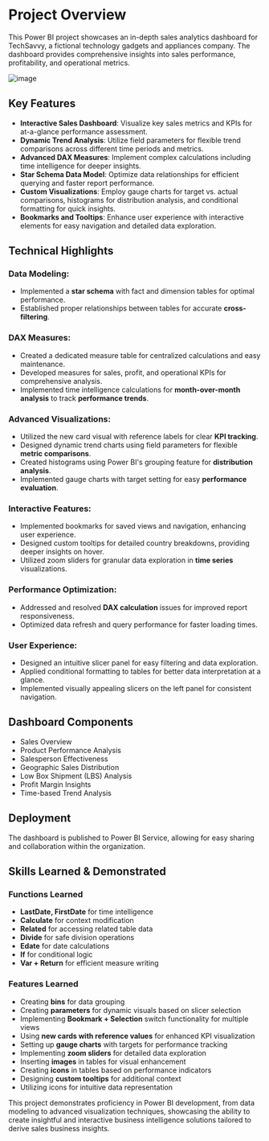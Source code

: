 # Project Overview
This Power BI project showcases an in-depth sales analytics dashboard for TechSavvy, a fictional technology gadgets and appliances company. The dashboard provides comprehensive insights into sales performance, profitability, and operational metrics.

![image](https://github.com/user-attachments/assets/d342ca37-3b4e-4f82-8887-371deb0e2023)

## Key Features

- **Interactive Sales Dashboard**: Visualize key sales metrics and KPIs for at-a-glance performance assessment.
- **Dynamic Trend Analysis**: Utilize field parameters for flexible trend comparisons across different time periods and metrics.
- **Advanced DAX Measures**: Implement complex calculations including time intelligence for deeper insights.
- **Star Schema Data Model**: Optimize data relationships for efficient querying and faster report performance.
- **Custom Visualizations**: Employ gauge charts for target vs. actual comparisons, histograms for distribution analysis, and conditional formatting for quick insights.
- **Bookmarks and Tooltips**: Enhance user experience with interactive elements for easy navigation and detailed data exploration.

## Technical Highlights

### Data Modeling:
- Implemented a **star schema** with fact and dimension tables for optimal performance.
- Established proper relationships between tables for accurate **cross-filtering**.

### DAX Measures:
- Created a dedicated measure table for centralized calculations and easy maintenance.
- Developed measures for sales, profit, and operational KPIs for comprehensive analysis.
- Implemented time intelligence calculations for **month-over-month analysis** to track **performance trends**.

### Advanced Visualizations:
- Utilized the new card visual with reference labels for clear **KPI tracking**.
- Designed dynamic trend charts using field parameters for flexible **metric comparisons**.
- Created histograms using Power BI's grouping feature for **distribution analysis**.
- Implemented gauge charts with target setting for easy **performance evaluation**.

### Interactive Features:
- Implemented bookmarks for saved views and navigation, enhancing user experience.
- Designed custom tooltips for detailed country breakdowns, providing deeper insights on hover.
- Utilized zoom sliders for granular data exploration in **time series** visualizations.

### Performance Optimization:
- Addressed and resolved **DAX calculation** issues for improved report responsiveness.
- Optimized data refresh and query performance for faster loading times.

### User Experience:
- Designed an intuitive slicer panel for easy filtering and data exploration.
- Applied conditional formatting to tables for better data interpretation at a glance.
- Implemented visually appealing slicers on the left panel for consistent navigation.

## Dashboard Components

- Sales Overview
- Product Performance Analysis
- Salesperson Effectiveness
- Geographic Sales Distribution
- Low Box Shipment (LBS) Analysis
- Profit Margin Insights
- Time-based Trend Analysis

## Deployment

The dashboard is published to Power BI Service, allowing for easy sharing and collaboration within the organization.

## Skills Learned & Demonstrated

### Functions Learned
- **LastDate, FirstDate** for time intelligence
- **Calculate** for context modification
- **Related** for accessing related table data
- **Divide** for safe division operations
- **Edate** for date calculations
- **If** for conditional logic
- **Var + Return** for efficient measure writing

### Features Learned
- Creating **bins** for data grouping
- Creating **parameters** for dynamic visuals based on slicer selection
- Implementing **Bookmark + Selection** switch functionality for multiple views
- Using **new cards with reference values** for enhanced KPI visualization
- Setting up **gauge charts** with targets for performance tracking
- Implementing **zoom sliders** for detailed data exploration
- Inserting **images** in tables for visual enhancement
- Creating **icons** in tables based on performance indicators
- Designing **custom tooltips** for additional context
- Utilizing icons for intuitive data representation

This project demonstrates proficiency in Power BI development, from data modeling to advanced visualization techniques, showcasing the ability to create insightful and interactive business intelligence solutions tailored to derive sales business insights.


